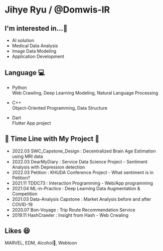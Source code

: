 # Jihye Ryu / @Domwis-IR

## I'm interested in...💙 
- AI solution  
- Medical Data Analysis  
- Image Data Modeling
- Application Development  

## Language 💻
- Python  
    Web Crawling, Deep Learning Modeling, Natural Language Processing
    
- C++  
    Object-Oriented Programming, Data Structure
    
- Dart  
    Flutter App project

## 🌟 Time Line with My Project 🌟
- 2022.03 SWC_Capstone_Design : Decentralized Brain Age Estimation using MRI data
- 2022.03 DearMyDiary : Service Data Science Project - Sentiment Analysis with Depression detection  
- 2022.03 Petition : KHUDA Conference Project - What sentiment is in Petition?  
- 2021.11 TDDC73 : Interaction Programming - Web/App programming  
- 2021.04 ML-in-Practice : Deep Learning Data Augmentation & Competition
- 2021.03 Data-Analysis Capstone : Market Analysis before and after COVID-19
- 2020.07 Bon-Voyage : Trip Route Recommendation Service
- 2019.11 HashCrawler : Insight from Hash - Web Crwaling


## Likes 😆
MARVEL, EDM, Alcohol🍻, Webtoon


<!--
**Domwis-IR/Domwis-IR** is a ✨ _special_ ✨ repository because its `README.md` (this file) appears on your GitHub profile.

Here are some ideas to get you started:

- 🔭 I’m currently working on ...
- 🌱 I’m currently learning ...
- 👯 I’m looking to collaborate on ...
- 🤔 I’m looking for help with ...
- 💬 Ask me about ...
- 📫 How to reach me: ...
- 😄 Pronouns: ...
- ⚡ Fun fact: ...
-->
